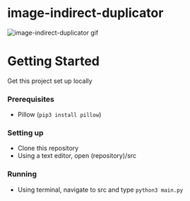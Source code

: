 # image-indirect-duplicator
![image-indirect-duplicator gif](https://i.imgur.com/bRWOGgD.gif)

# Getting Started
Get this project set up locally
### Prerequisites
* Pillow (`pip3 install pillow`)
### Setting up
* Clone this repository
* Using a text editor, open (repository)/src
### Running
* Using terminal, navigate to src and type `python3 main.py`

